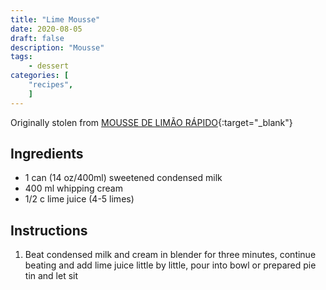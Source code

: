 ```yaml
---
title: "Lime Mousse"
date: 2020-08-05
draft: false
description: "Mousse"
tags:
    - dessert
categories: [
    "recipes",
    ]
---
```


Originally stolen from [MOUSSE DE LIMÃO RÁPIDO](https://www.tudogostoso.com.br/receita/155693-mousse-de-limao-rapido.html){:target="_blank"}

## Ingredients

* 1 can (14 oz/400ml) sweetened condensed milk
* 400 ml whipping cream
* 1/2 c lime juice (4-5 limes)

## Instructions

1. Beat condensed milk and cream in blender for three minutes, continue beating and add lime juice little by little, pour into bowl or prepared pie tin and let sit
